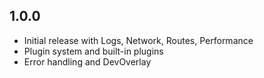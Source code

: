 ## 1.0.0
- Initial release with Logs, Network, Routes, Performance
- Plugin system and built-in plugins
- Error handling and DevOverlay